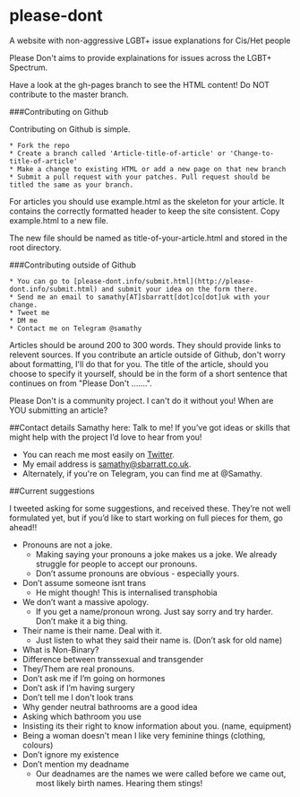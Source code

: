 # please-dont
A website with non-aggressive LGBT+ issue explanations for Cis/Het people

Please Don't aims to provide explainations for issues across the LGBT+ Spectrum.

Have a look at the gh-pages branch to see the HTML content!
Do NOT contribute to the master branch.


###Contributing on Github

Contributing on Github is simple.

    * Fork the repo
    * Create a branch called 'Article-title-of-article' or 'Change-to-title-of-article'
    * Make a change to existing HTML or add a new page on that new branch
    * Submit a pull request with your patches. Pull request should be titled the same as your branch.

For articles you should use example.html as the skeleton for your article. 
It contains the correctly formatted header to keep the site consistent.
Copy example.html to a new file.

The new file should be named as title-of-your-article.html and stored in the root directory.

###Contributing outside of Github

    * You can go to [please-dont.info/submit.html](http://please-dont.info/submit.html) and submit your idea on the form there.
    * Send me an email to samathy[AT]sbarratt[dot]co[dot]uk with your change.
    * Tweet me
    * DM me
    * Contact me on Telegram @samathy

Articles should be around 200 to 300 words. They should provide links to relevent sources.
If you contribute an article outside of Github, don't worry about formatting, I'll do that for you.
The title of the article, should you choose to specify it yourself, should be in the form of a short sentence that continues on from "Please Don't .......".

Please Don't is a community project. I can't do it without you!
When are YOU submitting an article?

##Contact details
Samathy here: Talk to me! If you’ve got ideas or skills that might help with the project I’d love to hear from you!

* You can reach me most easily on [Twitter](https://www.twitter.com/Samathy_Barratt).
* My email address is [samathy@sbarratt.co.uk](mailto:samathy@sbarratt.co.uk).
* Alternately, if you're on Telegram, you can find me at @Samathy.

##Current suggestions

I tweeted asking for some suggestions, and received these.
They’re not well formulated yet, but if you’d like to start working on full pieces for them, go ahead!!
* Pronouns are not a joke.
    * Making saying your pronouns a joke makes us a joke. We already struggle for people to accept our pronouns.
    * Don’t assume pronouns are obvious - especially yours.
* Don’t assume someone isnt trans
    * He might though! This is internalised transphobia
* We don’t want a massive apology.
    * If you get a name/pronoun wrong. Just say sorry and try harder. Don’t make it a big thing.
* Their name is their name. Deal with it.
    * Just listen to what they said their name is. (Don’t ask for old name)
* What is Non-Binary?
* Difference between transsexual and transgender
* They/Them are real pronouns.
* Don’t ask me if I’m going on hormones
* Don’t ask if I’m having surgery
* Don’t tell me I don't look trans
* Why gender neutral bathrooms are a good idea
* Asking which bathroom you use
* Insisting its their right to know information about you. (name, equipment)
* Being a woman doesn't mean I like very feminine things (clothing, colours)
* Don’t ignore my existence
* Don’t mention my deadname
    * Our deadnames are the names we were called before we came out, most likely birth names. Hearing them stings!
